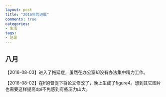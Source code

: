 ```yaml
---
layout: post
title: "2016年的进展"
comments: true
categories:
- 生活
tags:
- 记录
---
```


## 八月

【2016-08-03】进入了拖延症，虽然在办公室却没有办法集中精力工作。

【2016-08-02】在lf的督促下将论文修改了，晚上生成了figure4。想到其它图片也需要这样提高dpi不免感到有些压力山大。
